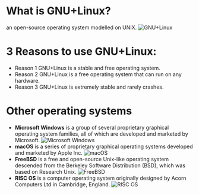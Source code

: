 
# What is GNU+Linux?
an open-source operating system modelled on UNIX.
![GNU+Linux](https://bit.ly/3skeP1t)

# 3 Reasons to use GNU+Linux:
* Reason 1 GNU+Linux is a stable and free operating system.
* Reason 2 GNU+Linux is a free operating system that can run on any hardware.
* Reason 3 GNU+Linux is extremely stable and rarely crashes.

# Other operating systems
* **Microsoft Windows** is a group of several proprietary graphical operating system families, all of which are developed and marketed by Microsoft.
![Microsoft Windows](https://bit.ly/3wVzvR4) 
* **macOS** is a series of proprietary graphical operating systems developed and marketed by Apple Inc.
![macOS](https://bit.ly/2OPtjJ3) 
* **FreeBSD** is a free and open-source Unix-like operating system descended from the Berkeley Software Distribution (BSD), which was based on Research Unix.
![FreeBSD](https://bit.ly/3djONal)
* **RISC OS** is a computer operating system originally designed by Acorn Computers Ltd in Cambridge, England.
![RISC OS](https://bit.ly/3tobnUQ) 




